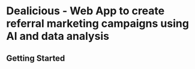 # Dealicious - Web App to create referral marketing campaigns using AI and data analysis

## Getting Started

